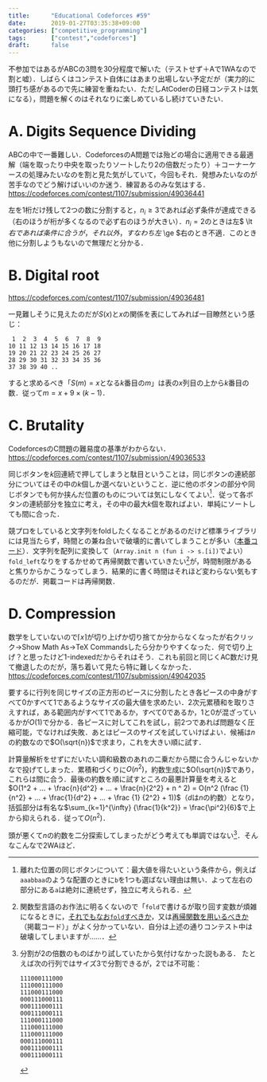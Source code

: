 ```yaml
---
title:      "Educational Codeforces #59"
date:       2019-01-27T03:35:38+09:00
categories: ["competitive_programming"]
tags:       ["contest","codeforces"]
draft:      false
---
```


不参加ではあるがABCの3問を30分程度で解いた（テストせず＋Aで1WAなので割と嘘）．しばらくはコンテスト自体にはあまり出場しない予定だが（実力的に頭打ち感があるので先に練習を重ねたい．ただしAtCoderの日経コンテストは気になる），問題を解くのはそれなりに楽しめているし続けていきたい．

# A. Digits Sequence Dividing

ABCの中で一番難しい．CodeforcesのA問題では殆どの場合に適用できる最適解（端を取ったり中央を取ったりソートしたり2の倍数だったり）＋コーナーケースの処理みたいなのを割と見た気がしていて，今回もそれ．発想みたいなのが苦手なのでどう解けばいいのか迷う．練習あるのみな気はする．https://codeforces.com/contest/1107/submission/49036441

左を1桁だけ残して2つの数に分割すると，$n_i \ge 3$であれば必ず条件が達成できる（右のほうが桁が多くなるので必ず右のほうが大きい）．$n_i = 2$のときは左$ \lt $右であれば条件に合うが，それ以外，すなわち左$ \ge $右のとき不適．このとき他に分割しようもないので無理だと分かる．

# B. Digital root

https://codeforces.com/contest/1107/submission/49036481

一見難しそうに見えたのだが$S(x)$と$x$の関係を表にしてみれば一目瞭然という感じ：

	 1  2  3  4  5  6  7  8  9
	10 11 12 13 14 15 16 17 18
	19 20 21 22 23 24 25 26 27
	28 29 30 31 32 33 34 35 36
	37 38 39 40 ..

すると求めるべき「$S(m)=x$となる$k$番目の$m$」は表の$x$列目の上から$k$番目の数．従って$m = x + 9 \times (k-1)$．

# C. Brutality

CodeforcesのC問題の難易度の基準がわからない．https://codeforces.com/contest/1107/submission/49036533

同じボタンを$k$回連続で押してしまうと駄目ということは，同じボタンの連続部分についてはその中の$k$個しか選べないということ．逆に他のボタンの部分や同じボタンでも何か挟んだ位置のものについては気にしなくてよい[^c1]．従って各ボタンの連続部分を独立に考え，その中の最大$k$個を取ればよい．単純にソートしても間に合った．

[^c1]: 離れた位置の同じボタンについて：最大値を得たいという条件から，例えば`aaabbaa`のような配置のときに`b`を1つも選ばない理由は無い．よって左右の部分にある`a`は絶対に連続せず，独立に考えられる．

競プロをしていると文字列をfoldしたくなることがあるのだけど標準ライブラリには見当たらず，時間との兼ね合いで破壊的に書いてしまうことが多い（[本番コード](https://codeforces.com/contest/1107/submission/49024700)）．文字列を配列に変換して（`Array.init n (fun i -> s.[i])`でよい）`fold_left`なりをするかせめて再帰関数で書いていきたい[^c2]が，時間制限があると焦りからかこうなってしまう．結果的に書く時間はそれほど変わらない気もするのだが．掲載コードは再帰関数．

[^c2]: 関数型言語のお作法に明るくないので「`fold`で書けるが取り回す変数が煩雑になるときに，[それでもなお`fold`すべきか](https://codeforces.com/contest/1107/submission/49036739)，又は[再帰関数を用いるべきか](https://codeforces.com/contest/1107/submission/49036533)（掲載コード）」がよく分かっていない．自分は上述の通りコンテスト中は破壊してしまいますが……．

# D. Compression

数学をしていないので$\lceil x \rceil$が切り上げか切り捨てか分からなくなったが右クリック→Show Math As→TeX Commandsしたら分かりやすくなった．何で切り上げ？と思ったけど1-indexedだからそれはそう．これも前回と同じくAC数だけ見て撤退したのだが，落ち着いて見たら特に難しくなかった．https://codeforces.com/contest/1107/submission/49042035

要するに行列を同じサイズの正方形のピースに分割したとき各ピースの中身がすべて0かすべて1であるようなサイズの最大値を求めたい．2次元累積和を取りさえすれば，ある範囲内がすべて1であるか，すべて0であるか，1と0が混ざっているかが$O(1)$で分かる．各ピースに対してこれを試し，前2つであれば問題なく圧縮可能，でなければ失敗．あとはピースのサイズを試していけばよい．候補は$n$の約数なので$O(\sqrt{n})$で求まり，これを大きい順に試す．

計算量解析をせずにだいたい調和級数のあれの二乗だから間に合うんじゃないかなで投げてしまった．累積和づくりに$O(n^2)$，約数生成に$O(\sqrt{n})$であり，これらは間に合う．最後の約数を順に試すところの最悪計算量を考えると$O(1^2 + ... + \frac{n}{d^2} + ... + \frac{n}{2^2} + n ^ 2) = O(n^2 (\frac {1} {n^2} + ... + \frac{1}{d^2} + ... + \frac {1} {2^2} + 1))$（$d$は$n$の約数）となり，括弧部分は有名な$\sum_{k=1}^{\infty} {\frac{1}{k^2}} = \frac{\pi^2}{6}$で上から抑えられる．従って$O(n^2)$．

頭が悪くて$n$の約数を二分探索してしまったがどう考えても単調ではない[^d1]．そんなこんなで2WAほど．

[^d1]:
	分割が2の倍数のものばかり試していたから気付けなかった説もある．
	たとえば次の行列ではサイズ3で分割できるが，2では不可能：
	```
	111000111000
	111000111000
	111000111000
	000111000111
	000111000111
	000111000111
	111000111000
	111000111000
	111000111000
	000111000111
	000111000111
	000111000111
	```
